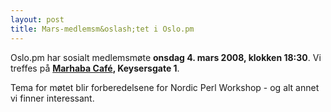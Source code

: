 ```yaml
---
layout: post
title: Mars-medlemsm&oslash;tet i Oslo.pm
---
```

<p>Oslo.pm har sosialt medlemsmøte <strong>onsdag 4. mars 2008, klokken
18:30</strong>. Vi treffes på 
<strong><a href="http://www.nattguiden.no/utested/1052" title="Link til karttjeneste">Marhaba Café</a>, Keysersgate 1</strong>.</p>

<p>
Tema for møtet blir forberedelsene for Nordic Perl Workshop - og alt annet vi finner interessant.
</p>
